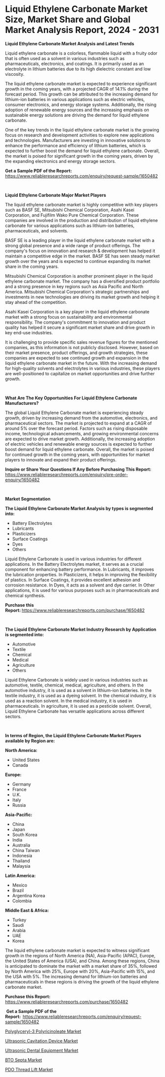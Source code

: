 <p><h1>Liquid Ethylene Carbonate Market Size, Market Share and Global Market Analysis Report, 2024 - 2031</h1></p><p><strong>Liquid Ethylene Carbonate Market Analysis and Latest Trends</strong></p>
<p><p>Liquid ethylene carbonate is a colorless, flammable liquid with a fruity odor that is often used as a solvent in various industries such as pharmaceuticals, electronics, and coatings. It is primarily used as an electrolyte in lithium batteries due to its high dielectric constant and low viscosity.</p><p>The liquid ethylene carbonate market is expected to experience significant growth in the coming years, with a projected CAGR of 14.1% during the forecast period. This growth can be attributed to the increasing demand for lithium-ion batteries in various applications such as electric vehicles, consumer electronics, and energy storage systems. Additionally, the rising adoption of renewable energy sources and the increasing emphasis on sustainable energy solutions are driving the demand for liquid ethylene carbonate.</p><p>One of the key trends in the liquid ethylene carbonate market is the growing focus on research and development activities to explore new applications and technologies. Manufacturers are investing in innovative solutions to enhance the performance and efficiency of lithium batteries, which is expected to further boost the demand for liquid ethylene carbonate. Overall, the market is poised for significant growth in the coming years, driven by the expanding electronics and energy storage sectors.</p></p>
<p><strong>Get a Sample PDF of the Report:&nbsp;</strong> <a href="https://www.reliableresearchreports.com/enquiry/request-sample/1650482">https://www.reliableresearchreports.com/enquiry/request-sample/1650482</a></p>
<p>&nbsp;</p>
<p><strong>Liquid Ethylene Carbonate Major Market Players</strong></p>
<p><p>The liquid ethylene carbonate market is highly competitive with key players such as BASF SE, Mitsubishi Chemical Corporation, Asahi Kasei Corporation, and Fujifilm Wako Pure Chemical Corporation. These companies are involved in the production and distribution of liquid ethylene carbonate for various applications such as lithium-ion batteries, pharmaceuticals, and solvents.</p><p>BASF SE is a leading player in the liquid ethylene carbonate market with a strong global presence and a wide range of product offerings. The company's focus on innovation and research & development has helped it maintain a competitive edge in the market. BASF SE has seen steady market growth over the years and is expected to continue expanding its market share in the coming years.</p><p>Mitsubishi Chemical Corporation is another prominent player in the liquid ethylene carbonate market. The company has a diversified product portfolio and a strong presence in key regions such as Asia Pacific and North America. Mitsubishi Chemical Corporation's strategic partnerships and investments in new technologies are driving its market growth and helping it stay ahead of the competition.</p><p>Asahi Kasei Corporation is a key player in the liquid ethylene carbonate market with a strong focus on sustainability and environmental responsibility. The company's commitment to innovation and product quality has helped it secure a significant market share and drive growth in key end-use industries.</p><p>It is challenging to provide specific sales revenue figures for the mentioned companies, as this information is not publicly disclosed. However, based on their market presence, product offerings, and growth strategies, these companies are expected to see continued growth and expansion in the liquid ethylene carbonate market in the future. With the increasing demand for high-quality solvents and electrolytes in various industries, these players are well-positioned to capitalize on market opportunities and drive further growth.</p></p>
<p>&nbsp;</p>
<p><strong>What Are The Key Opportunities For Liquid Ethylene Carbonate Manufacturers?</strong></p>
<p><p>The global Liquid Ethylene Carbonate market is experiencing steady growth, driven by increasing demand from the automotive, electronics, and pharmaceutical sectors. The market is projected to expand at a CAGR of around 5% over the forecast period. Factors such as rising disposable income, technological advancements, and growing environmental concerns are expected to drive market growth. Additionally, the increasing adoption of electric vehicles and renewable energy sources is expected to further boost demand for liquid ethylene carbonate. Overall, the market is poised for continued growth in the coming years, with opportunities for market players to innovate and expand their product offerings.</p></p>
<p><strong>Inquire or Share Your Questions If Any Before Purchasing This Report:</strong> <a href="https://www.reliableresearchreports.com/enquiry/pre-order-enquiry/1650482">https://www.reliableresearchreports.com/enquiry/pre-order-enquiry/1650482</a></p>
<p>&nbsp;</p>
<p><strong>Market Segmentation</strong></p>
<p><strong>The Liquid Ethylene Carbonate Market Analysis by types is segmented into:</strong></p>
<p><ul><li>Battery Electrolytes</li><li>Lubricants</li><li>Plasticizers</li><li>Surface Coatings</li><li>Dyes</li><li>Others</li></ul></p>
<p><p>Liquid Ethylene Carbonate is used in various industries for different applications. In the Battery Electrolytes market, it serves as a crucial component for enhancing battery performance. In Lubricants, it improves the lubrication properties. In Plasticizers, it helps in improving the flexibility of plastics. In Surface Coatings, it provides excellent adhesion and corrosion resistance. In Dyes, it acts as a solvent and dye carrier. In Other applications, it is used for various purposes such as in pharmaceuticals and chemical synthesis.</p></p>
<p><strong>Purchase this Report:&nbsp;</strong><a href="https://www.reliableresearchreports.com/purchase/1650482">https://www.reliableresearchreports.com/purchase/1650482</a></p>
<p>&nbsp;</p>
<p><strong>The Liquid Ethylene Carbonate Market Industry Research by Application is segmented into:</strong></p>
<p><ul><li>Automotive</li><li>Textile</li><li>Chemical</li><li>Medical</li><li>Agriculture</li><li>Others</li></ul></p>
<p><p>Liquid Ethylene Carbonate is widely used in various industries such as automotive, textile, chemical, medical, agriculture, and others. In the automotive industry, it is used as a solvent in lithium-ion batteries. In the textile industry, it is used as a dyeing solvent. In the chemical industry, it is used as a reaction solvent. In the medical industry, it is used in pharmaceuticals. In agriculture, it is used as a pesticide solvent. Overall, Liquid Ethylene Carbonate has versatile applications across different sectors.</p></p>
<p>&nbsp;</p>
<p><strong>In terms of Region, the Liquid Ethylene Carbonate Market Players available by Region are:</strong></p>
<p>
    <p> <strong> North America: </strong>
        <ul>
            <li>United States</li>
            <li>Canada</li>
        </ul>
        </p> 
    <p> <strong> Europe: </strong>
        <ul>
            <li>Germany</li>
            <li>France</li>
            <li>U.K.</li>
            <li>Italy</li>
            <li>Russia</li>
        </ul>
        </p> 
    <p> <strong> Asia-Pacific: </strong>
        <ul>
            <li>China</li>
            <li>Japan</li>
            <li>South Korea</li>
            <li>India</li>
            <li>Australia</li>
            <li>China Taiwan</li>
            <li>Indonesia</li>
            <li>Thailand</li>
            <li>Malaysia</li>
        </ul>
        </p> 
    <p> <strong> Latin America: </strong>
        <ul>
            <li>Mexico</li>
            <li>Brazil</li>
            <li>Argentina Korea</li>
            <li>Colombia</li>
        </ul>
        </p> 
    <p> <strong> Middle East & Africa: </strong>
        <ul>
            <li>Turkey</li>
            <li>Saudi</li>
            <li>Arabia</li>
            <li>UAE</li>
            <li>Korea</li>
        </ul>
    </p>
    </p>
<p><p>The liquid ethylene carbonate market is expected to witness significant growth in the regions of North America (NA), Asia-Pacific (APAC), Europe, the United States of America (USA), and China. Among these regions, China is anticipated to dominate the market with a market share of 35%, followed by North America with 25%, Europe with 20%, Asia-Pacific with 15%, and the USA with 5%. The increasing demand for lithium-ion batteries and pharmaceuticals in these regions is driving the growth of the liquid ethylene carbonate market.</p></p>
<p><strong>Purchase this Report: </strong><a href="https://www.reliableresearchreports.com/purchase/1650482">https://www.reliableresearchreports.com/purchase/1650482</a></p>
<p>&nbsp;<strong>Get a Sample PDF of the Report:&nbsp;&nbsp;</strong><a href="https://www.reliableresearchreports.com/enquiry/request-sample/1650482">https://www.reliableresearchreports.com/enquiry/request-sample/1650482</a></p>
<p><strong></strong></p>
<p><p><a href="https://github.com/mancsybtousav/Market-Research-Report-List-1/blob/main/polyglyceryl-3-polyricinoleate-market.md">Polyglyceryl-3 Polyricinoleate Market</a></p><p><a href="https://medium.com/@staceyhilll87/ultrasonic-cavitation-device-market-comprehensive-assessment-by-type-application-and-geography-430e8e53269f">Ultrasonic Cavitation Device Market</a></p><p><a href="https://medium.com/@staceyhilll87/ultrasonic-dental-equipment-market-research-report-its-history-and-forecast-2024-to-2031-088d0b2576e3">Ultrasonic Dental Equipment Market</a></p><p><a href="https://medium.com/@staceyhilll87/bto-septa-market-trends-forecast-and-competitive-analysis-to-2031-e2c677a2cbee">BTO Septa Market</a></p><p><a href="https://medium.com/@staceyhilll87/pdo-thread-lift-market-size-and-market-trends-complete-industry-overview-2024-to-2031-0211901c7d48">PDO Thread Lift Market</a></p></p>